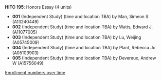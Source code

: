 **HITO 195**: Honors Essay (4 units)

- **001** (Independent Study) (time and location TBA) by Man, Simeon S (A13240449)
- **002** (Independent Study) (time and location TBA) by Watts, Edward J. (A11077005)
- **003** (Independent Study) (time and location TBA) by Lu, Weijing (A05745009)
- **004** (Independent Study) (time and location TBA) by Plant, Rebecca Jo (A05103903)
- **005** (Independent Study) (time and location TBA) by Devereux, Andrew W (A15756049)

[Enrollment numbers over time](./HITO195.tsv)
